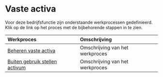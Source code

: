# Vaste activa

Voor deze bedrijfsfunctie zijn onderstaande werkprocessen gedefinieerd. Klik op de link op het proces met de bijbehorende stappen in te zien.

Werkproces | Omschrijving
:--- | :---
[Beheren vaste activa](beheren-vaste-activa/) | Omschrijving van het werkproces
[Buiten gebruik stellen activum](buiten-gebruik-stellen-activum/) | Omschrijving van het werkproces
